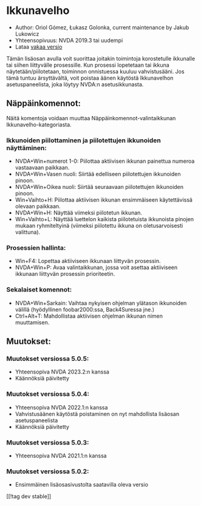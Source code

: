 # Ikkunavelho #

* Author: Oriol Gómez, Łukasz Golonka, current maintenance by Jakub Lukowicz
* Yhteensopivuus: NVDA 2019.3 tai uudempi
* Lataa [vakaa versio][1]

Tämän lisäosan avulla voit suorittaa joitakin toimintoja korostetulle
ikkunalle tai siihen liittyvälle prosessille. Kun prosessi lopetetaan tai
ikkuna näytetään/piilotetaan, toiminnon onnistuessa kuuluu
vahvistusääni. Jos tämä tuntuu ärsyttävältä, voit poistaa äänen käytöstä
Ikkunavelhon asetuspaneelista, joka löytyy NVDA:n asetusikkunasta.

## Näppäinkomennot:
Näitä komentoja voidaan muuttaa Näppäinkomennot-valintaikkunan
Ikkunavelho-kategoriasta.
### Ikkunoiden piilottaminen ja piilotettujen ikkunoiden näyttäminen:
* NVDA+Win+numerot 1-0: Piilottaa aktiivisen ikkunan painettua numeroa
  vastaavaan paikkaan.
* NVDA+Win+Vasen nuoli: Siirtää edelliseen piilotettujen ikkunoiden pinoon.
* NVDA+Win+Oikea nuoli: Siirtää seuraavaan piilotettujen ikkunoiden pinoon.
* Win+Vaihto+H: Piilottaa aktiivisen ikkunan ensimmäiseen käytettävissä
  olevaan paikkaan.
* NVDA+Win+H: Näyttää viimeksi piilotetun ikkunan.
* Win+Vaihto+L: Näyttää luettelon kaikista piilotetuista ikkunoista pinojen
  mukaan ryhmiteltyinä (viimeksi piilotettu ikkuna on oletusarvoisesti
  valittuna).

### Prosessien hallinta:
* Win+F4: Lopettaa aktiiviseen ikkunaan liittyvän prosessin.
* NVDA+Win+P: Avaa valintaikkunan, jossa voit asettaa aktiiviseen ikkunaan
  liittyvän prosessin prioriteetin.

### Sekalaiset komennot:
* NVDA+Win+Sarkain: Vaihtaa nykyisen ohjelman ylätason ikkunoiden välillä
  (hyödyllinen foobar2000:ssa, Back4Suressa jne.)
* Ctrl+Alt+T: Mahdollistaa aktiivisen ohjelman ikkunan nimen muuttamisen.

## Muutokset:

### Muutokset versiossa 5.0.5:

* Yhteensopiva NVDA 2023.2:n kanssa
* Käännöksiä päivitetty

### Muutokset versiossa 5.0.4:

* Yhteensopiva NVDA 2022.1:n kanssa
* Vahvistusäänen käytöstä poistaminen on nyt mahdollista lisäosan
  asetuspaneelista
* Käännöksiä päivitetty

### Muutokset versiossa 5.0.3:

* Yhteensopiva NVDA 2021.1:n kanssa

### Muutokset versiossa 5.0.2:

* Ensimmäinen lisäosasivustolta saatavilla oleva versio

[[!tag dev stable]]

[1]: https://www.nvaccess.org/addonStore/legacy?file=winwizard
